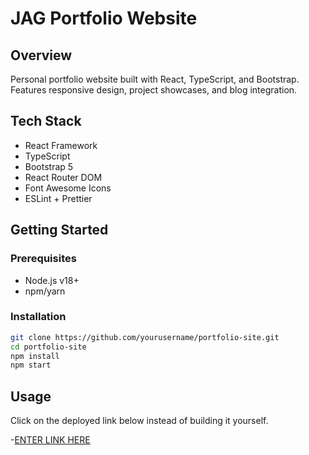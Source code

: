 # JAG Portfolio Website

## Overview
Personal portfolio website built with React, TypeScript, and Bootstrap. Features responsive design, project showcases, and blog integration.

## Tech Stack
- React Framework
- TypeScript
- Bootstrap 5
- React Router DOM
- Font Awesome Icons
- ESLint + Prettier

## Getting Started

### Prerequisites
- Node.js v18+
- npm/yarn

### Installation
```bash
git clone https://github.com/yourusername/portfolio-site.git
cd portfolio-site
npm install
npm start
```

## Usage
Click on the deployed link below instead of building it yourself.

-[ENTER LINK HERE](WIP)